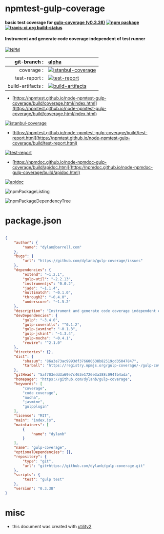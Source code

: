 # npmtest-gulp-coverage

#### basic test coverage for  [gulp-coverage (v0.3.38)](https://github.com/dylanb/gulp-coverage)  [![npm package](https://img.shields.io/npm/v/npmtest-gulp-coverage.svg?style=flat-square)](https://www.npmjs.org/package/npmtest-gulp-coverage) [![travis-ci.org build-status](https://api.travis-ci.org/npmtest/node-npmtest-gulp-coverage.svg)](https://travis-ci.org/npmtest/node-npmtest-gulp-coverage)

#### Instrument and generate code coverage independent of test runner

[![NPM](https://nodei.co/npm/gulp-coverage.png?downloads=true&downloadRank=true&stars=true)](https://www.npmjs.com/package/gulp-coverage)

| git-branch : | [alpha](https://github.com/npmtest/node-npmtest-gulp-coverage/tree/alpha)|
|--:|:--|
| coverage : | [![istanbul-coverage](https://npmtest.github.io/node-npmtest-gulp-coverage/build/coverage.badge.svg)](https://npmtest.github.io/node-npmtest-gulp-coverage/build/coverage.html/index.html)|
| test-report : | [![test-report](https://npmtest.github.io/node-npmtest-gulp-coverage/build/test-report.badge.svg)](https://npmtest.github.io/node-npmtest-gulp-coverage/build/test-report.html)|
| build-artifacts : | [![build-artifacts](https://npmtest.github.io/node-npmtest-gulp-coverage/glyphicons_144_folder_open.png)](https://github.com/npmtest/node-npmtest-gulp-coverage/tree/gh-pages/build)|

- [https://npmtest.github.io/node-npmtest-gulp-coverage/build/coverage.html/index.html](https://npmtest.github.io/node-npmtest-gulp-coverage/build/coverage.html/index.html)

[![istanbul-coverage](https://npmtest.github.io/node-npmtest-gulp-coverage/build/screenCapture.buildCi.browser.%252Ftmp%252Fbuild%252Fcoverage.lib.html.png)](https://npmtest.github.io/node-npmtest-gulp-coverage/build/coverage.html/index.html)

- [https://npmtest.github.io/node-npmtest-gulp-coverage/build/test-report.html](https://npmtest.github.io/node-npmtest-gulp-coverage/build/test-report.html)

[![test-report](https://npmtest.github.io/node-npmtest-gulp-coverage/build/screenCapture.buildCi.browser.%252Ftmp%252Fbuild%252Ftest-report.html.png)](https://npmtest.github.io/node-npmtest-gulp-coverage/build/test-report.html)

- [https://npmdoc.github.io/node-npmdoc-gulp-coverage/build/apidoc.html](https://npmdoc.github.io/node-npmdoc-gulp-coverage/build/apidoc.html)

[![apidoc](https://npmdoc.github.io/node-npmdoc-gulp-coverage/build/screenCapture.buildCi.browser.%252Ftmp%252Fbuild%252Fapidoc.html.png)](https://npmdoc.github.io/node-npmdoc-gulp-coverage/build/apidoc.html)

![npmPackageListing](https://npmtest.github.io/node-npmtest-gulp-coverage/build/screenCapture.npmPackageListing.svg)

![npmPackageDependencyTree](https://npmtest.github.io/node-npmtest-gulp-coverage/build/screenCapture.npmPackageDependencyTree.svg)



# package.json

```json

{
    "author": {
        "name": "dylan@barrell.com"
    },
    "bugs": {
        "url": "https://github.com/dylanb/gulp-coverage/issues"
    },
    "dependencies": {
        "extend": "~1.2.1",
        "gulp-util": "~2.2.13",
        "instrumentjs": "0.0.2",
        "jade": "~1.1.4",
        "multimatch": "~0.1.0",
        "through2": "~0.4.0",
        "underscore": "~1.5.2"
    },
    "description": "Instrument and generate code coverage independent of test runner",
    "devDependencies": {
        "gulp": "~3.4.0",
        "gulp-coveralls": "^0.1.2",
        "gulp-jasmine": "~0.1.3",
        "gulp-jshint": "~1.3.4",
        "gulp-mocha": "~0.4.1",
        "rewire": "^2.1.0"
    },
    "directories": {},
    "dist": {
        "shasum": "86a3e73ac9993df376600538b82519cd35047847",
        "tarball": "https://registry.npmjs.org/gulp-coverage/-/gulp-coverage-0.3.38.tgz"
    },
    "gitHead": "5af703edd3a69e7c463e1726e3a388c094fb4ada",
    "homepage": "https://github.com/dylanb/gulp-coverage",
    "keywords": [
        "coverage",
        "code coverage",
        "mocha",
        "jasmine",
        "gulpplugin"
    ],
    "license": "MIT",
    "main": "index.js",
    "maintainers": [
        {
            "name": "dylanb"
        }
    ],
    "name": "gulp-coverage",
    "optionalDependencies": {},
    "repository": {
        "type": "git",
        "url": "git+https://github.com/dylanb/gulp-coverage.git"
    },
    "scripts": {
        "test": "gulp test"
    },
    "version": "0.3.38"
}
```



# misc
- this document was created with [utility2](https://github.com/kaizhu256/node-utility2)
